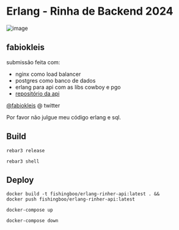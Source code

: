 # Erlang - Rinha de Backend 2024

![image](https://github.com/Fabiokleis/rinha-de-backend-2024/assets/66813406/80153942-2b49-43ac-95a7-3c0a8000871d)



## fabiokleis
submissão feita com:
- nginx como load balancer
- postgres como banco de dados
- erlang para api com as libs cowboy e pgo
- [repositório da api](https://github.com/fabiokleis/rinha-de-backend-2024)


[@fabiokleis](https://twitter.com/FabioKleis) @ twitter

Por favor não julgue meu código erlang e sql.

## Build
```shell
rebar3 release
```

```shell
rebar3 shell
```

## Deploy
```shell
docker build -t fishingboo/erlang-rinher-api:latest . &&
docker push fishingboo/erlang-rinher-api:latest
```
```shell
docker-compose up 
```
```shell
docker-compose down
```

